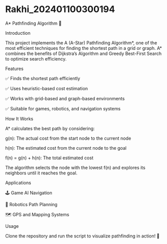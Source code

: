 # Rakhi_202401100300194
A* Pathfinding Algorithm 🚀

Introduction

This project implements the A (A-Star) Pathfinding Algorithm*, one of the most efficient techniques for finding the shortest path in a grid or graph. A* combines the benefits of Dijkstra’s Algorithm and Greedy Best-First Search to optimize search efficiency.


Features

✅ Finds the shortest path efficiently

✅ Uses heuristic-based cost estimation

✅ Works with grid-based and graph-based environments

✅ Suitable for games, robotics, and navigation systems


How It Works

A* calculates the best path by considering:


g(n): The actual cost from the start node to the current node

h(n): The estimated cost from the current node to the goal

f(n) = g(n) + h(n): The total estimated cost

The algorithm selects the node with the lowest f(n) and explores its neighbors until it reaches the goal.


Applications

🕹️ Game AI Navigation

🤖 Robotics Path Planning

🗺️ GPS and Mapping Systems


Usage

Clone the repository and run the script to visualize pathfinding in action! 🎯
